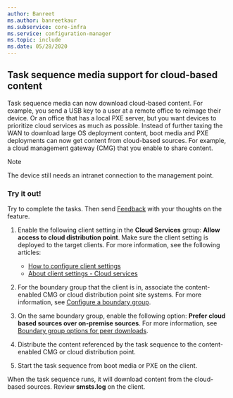 ```yaml
---
author: Banreet
ms.author: banreetkaur
ms.subservice: core-infra
ms.service: configuration-manager
ms.topic: include
ms.date: 05/28/2020
---
```


## <a name="bkmk_tsmedia"></a> Task sequence media support for cloud-based content

<!--6209223-->

Task sequence media can now download cloud-based content. For example, you send a USB key to a user at a remote office to reimage their device. Or an office that has a local PXE server, but you want devices to prioritize cloud services as much as possible. Instead of further taxing the WAN to download large OS deployment content, boot media and PXE deployments can now get content from cloud-based sources. For example, a cloud management gateway (CMG) that you enable to share content.

> [!NOTE]
> The device still needs an intranet connection to the management point.

### Try it out!

Try to complete the tasks. Then send [Feedback](../../technical-preview-2003.md#bkmk_feedback) with your thoughts on the feature.

1. Enable the following client setting in the **Cloud Services** group: **Allow access to cloud distribution point**. Make sure the client setting is deployed to the target clients. For more information, see the following articles:

    - [How to configure client settings](../../../../clients/deploy/configure-client-settings.md)
    - [About client settings - Cloud services](../../../../clients/deploy/about-client-settings.md#cloud-services)

1. For the boundary group that the client is in, associate the content-enabled CMG or cloud distribution point site systems. For more information, see [Configure a boundary group](../../../../servers/deploy/configure/boundary-group-procedures.md#configure-a-boundary-group).

1. On the same boundary group, enable the following option: **Prefer cloud based sources over on-premise sources**. For more information, see [Boundary group options for peer downloads](../../../../servers/deploy/configure/boundary-group-options.md).

1. Distribute the content referenced by the task sequence to the content-enabled CMG or cloud distribution point.

1. Start the task sequence from boot media or PXE on the client.

When the task sequence runs, it will download content from the cloud-based sources. Review **smsts.log** on the client.
